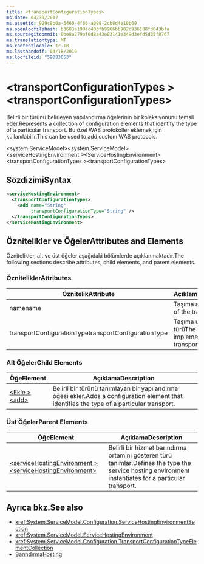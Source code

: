 ```yaml
---
title: <transportConfigurationTypes>
ms.date: 03/30/2017
ms.assetid: 929c8b0a-5460-4f66-a098-2cb8d4e10b69
ms.openlocfilehash: b3683a198ec403fb9966bb902c936108fd043bfa
ms.sourcegitcommit: 0be8a279af6d8a43e03141e349d3efd5d35f8767
ms.translationtype: MT
ms.contentlocale: tr-TR
ms.lasthandoff: 04/18/2019
ms.locfileid: "59083653"
---
```

# <a name="transportconfigurationtypes"></a><span data-ttu-id="5c389-101">\<transportConfigurationTypes ></span><span class="sxs-lookup"><span data-stu-id="5c389-101">\<transportConfigurationTypes></span></span>
<span data-ttu-id="5c389-102">Belirli bir türünü belirleyen yapılandırma öğelerinin bir koleksiyonunu temsil eder.</span><span class="sxs-lookup"><span data-stu-id="5c389-102">Represents a collection of configuration elements that identify the type of a particular transport.</span></span> <span data-ttu-id="5c389-103">Bu özel WAS protokoller eklemek için kullanılabilir.</span><span class="sxs-lookup"><span data-stu-id="5c389-103">This can be used to add custom WAS protocols.</span></span>  
  
 <span data-ttu-id="5c389-104">\<system.ServiceModel></span><span class="sxs-lookup"><span data-stu-id="5c389-104">\<system.ServiceModel></span></span>  
<span data-ttu-id="5c389-105">\<serviceHostingEnvironment ></span><span class="sxs-lookup"><span data-stu-id="5c389-105">\<ServiceHostingEnvironment></span></span>  
<span data-ttu-id="5c389-106">\<transportConfigurationTypes ></span><span class="sxs-lookup"><span data-stu-id="5c389-106">\<transportConfigurationTypes></span></span>  
  
## <a name="syntax"></a><span data-ttu-id="5c389-107">Sözdizimi</span><span class="sxs-lookup"><span data-stu-id="5c389-107">Syntax</span></span>  
  
```xml  
<serviceHostingEnvironment>
  <transportConfigurationTypes>
    <add name="String"
         transportConfigurationType="String" />
  </transportConfigurationTypes>
</serviceHostingEnvironment>
```  
  
## <a name="attributes-and-elements"></a><span data-ttu-id="5c389-108">Öznitelikler ve Öğeler</span><span class="sxs-lookup"><span data-stu-id="5c389-108">Attributes and Elements</span></span>  
 <span data-ttu-id="5c389-109">Öznitelikler, alt ve üst öğeler aşağıdaki bölümlerde açıklanmaktadır.</span><span class="sxs-lookup"><span data-stu-id="5c389-109">The following sections describe attributes, child elements, and parent elements.</span></span>  
  
### <a name="attributes"></a><span data-ttu-id="5c389-110">Öznitelikler</span><span class="sxs-lookup"><span data-stu-id="5c389-110">Attributes</span></span>  
  
|<span data-ttu-id="5c389-111">Öznitelik</span><span class="sxs-lookup"><span data-stu-id="5c389-111">Attribute</span></span>|<span data-ttu-id="5c389-112">Açıklama</span><span class="sxs-lookup"><span data-stu-id="5c389-112">Description</span></span>|  
|---------------|-----------------|  
|<span data-ttu-id="5c389-113">name</span><span class="sxs-lookup"><span data-stu-id="5c389-113">name</span></span>|<span data-ttu-id="5c389-114">Taşıma adı</span><span class="sxs-lookup"><span data-stu-id="5c389-114">The name of the transport</span></span>|  
|<span data-ttu-id="5c389-115">transportConfigurationType</span><span class="sxs-lookup"><span data-stu-id="5c389-115">transportConfigurationType</span></span>|<span data-ttu-id="5c389-116">Taşıma uygulayan türü</span><span class="sxs-lookup"><span data-stu-id="5c389-116">The type that implements the transport</span></span>|  
  
### <a name="child-elements"></a><span data-ttu-id="5c389-117">Alt Öğeler</span><span class="sxs-lookup"><span data-stu-id="5c389-117">Child Elements</span></span>  
  
|<span data-ttu-id="5c389-118">Öğe</span><span class="sxs-lookup"><span data-stu-id="5c389-118">Element</span></span>|<span data-ttu-id="5c389-119">Açıklama</span><span class="sxs-lookup"><span data-stu-id="5c389-119">Description</span></span>|  
|-------------|-----------------|  
|[<span data-ttu-id="5c389-120">\<Ekle ></span><span class="sxs-lookup"><span data-stu-id="5c389-120">\<add></span></span>](../../../../../docs/framework/configure-apps/file-schema/wcf/add-of-transportconfigurationtype.md)|<span data-ttu-id="5c389-121">Belirli bir türünü tanımlayan bir yapılandırma öğesi ekler.</span><span class="sxs-lookup"><span data-stu-id="5c389-121">Adds a configuration element that identifies the type of a particular transport.</span></span>|  
  
### <a name="parent-elements"></a><span data-ttu-id="5c389-122">Üst Öğeler</span><span class="sxs-lookup"><span data-stu-id="5c389-122">Parent Elements</span></span>  
  
|<span data-ttu-id="5c389-123">Öğe</span><span class="sxs-lookup"><span data-stu-id="5c389-123">Element</span></span>|<span data-ttu-id="5c389-124">Açıklama</span><span class="sxs-lookup"><span data-stu-id="5c389-124">Description</span></span>|  
|-------------|-----------------|  
|[<span data-ttu-id="5c389-125">\<serviceHostingEnvironment ></span><span class="sxs-lookup"><span data-stu-id="5c389-125">\<serviceHostingEnvironment></span></span>](../../../../../docs/framework/configure-apps/file-schema/wcf/servicehostingenvironment.md)|<span data-ttu-id="5c389-126">Belirli bir hizmet barındırma ortamını gösteren türü tanımlar.</span><span class="sxs-lookup"><span data-stu-id="5c389-126">Defines the type the service hosting environment instantiates for a particular transport.</span></span>|  
  
## <a name="see-also"></a><span data-ttu-id="5c389-127">Ayrıca bkz.</span><span class="sxs-lookup"><span data-stu-id="5c389-127">See also</span></span>

- <xref:System.ServiceModel.Configuration.ServiceHostingEnvironmentSection>
- <xref:System.ServiceModel.ServiceHostingEnvironment>
- <xref:System.ServiceModel.Configuration.TransportConfigurationTypeElementCollection>
- [<span data-ttu-id="5c389-128">Barındırma</span><span class="sxs-lookup"><span data-stu-id="5c389-128">Hosting</span></span>](../../../../../docs/framework/wcf/feature-details/hosting.md)
